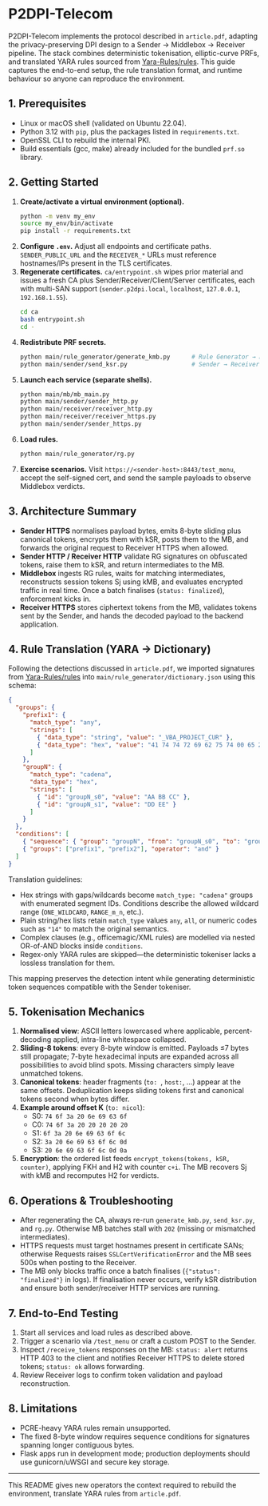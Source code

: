 # P2DPI-Telecom

P2DPI-Telecom implements the protocol described in `article.pdf`, adapting the privacy-preserving DPI design to a Sender → Middlebox → Receiver pipeline. The stack combines deterministic tokenisation, elliptic-curve PRFs, and translated YARA rules sourced from [Yara-Rules/rules](https://github.com/Yara-Rules/rules). This guide captures the end-to-end setup, the rule translation format, and runtime behaviour so anyone can reproduce the environment.

## 1. Prerequisites
- Linux or macOS shell (validated on Ubuntu 22.04).
- Python 3.12 with `pip`, plus the packages listed in `requirements.txt`.
- OpenSSL CLI to rebuild the internal PKI.
- Build essentials (gcc, make) already included for the bundled `prf.so` library.

## 2. Getting Started
1. **Create/activate a virtual environment (optional).**
   ```bash
   python -m venv my_env
   source my_env/bin/activate
   pip install -r requirements.txt
   ```
2. **Configure `.env`.** Adjust all endpoints and certificate paths. `SENDER_PUBLIC_URL` and the `RECEIVER_*` URLs must reference hostnames/IPs present in the TLS certificates.
3. **Regenerate certificates.** `ca/entrypoint.sh` wipes prior material and issues a fresh CA plus Sender/Receiver/Client/Server certificates, each with multi-SAN support (`sender.p2dpi.local`, `localhost`, `127.0.0.1`, `192.168.1.55`).
   ```bash
   cd ca
   bash entrypoint.sh
   cd -
   ```
4. **Redistribute PRF secrets.**
   ```bash
   python main/rule_generator/generate_kmb.py      # Rule Generator → Middlebox (kMB)
   python main/sender/send_ksr.py                  # Sender → Receiver (kSR)
   ```
5. **Launch each service (separate shells).**
   ```bash
   python main/mb/mb_main.py
   python main/sender/sender_http.py
   python main/receiver/receiver_http.py
   python main/receiver/receiver_https.py
   python main/sender/sender_https.py
   ```
6. **Load rules.**
   ```bash
   python main/rule_generator/rg.py
   ```
7. **Exercise scenarios.** Visit `https://<sender-host>:8443/test_menu`, accept the self-signed cert, and send the sample payloads to observe Middlebox verdicts.

## 3. Architecture Summary
- **Sender HTTPS** normalises payload bytes, emits 8-byte sliding plus canonical tokens, encrypts them with kSR, posts them to the MB, and forwards the original request to Receiver HTTPS when allowed.
- **Sender HTTP / Receiver HTTP** validate RG signatures on obfuscated tokens, raise them to kSR, and return intermediates to the MB.
- **Middlebox** ingests RG rules, waits for matching intermediates, reconstructs session tokens Sj using kMB, and evaluates encrypted traffic in real time. Once a batch finalises (`status: finalized`), enforcement kicks in.
- **Receiver HTTPS** stores ciphertext tokens from the MB, validates tokens sent by the Sender, and hands the decoded payload to the backend application.

## 4. Rule Translation (YARA → Dictionary)
Following the detections discussed in `article.pdf`, we imported signatures from [Yara-Rules/rules](https://github.com/Yara-Rules/rules) into `main/rule_generator/dictionary.json` using this schema:

```json
{
  "groups": {
    "prefix1": {
      "match_type": "any",
      "strings": [
        { "data_type": "string", "value": "_VBA_PROJECT_CUR" },
        { "data_type": "hex", "value": "41 74 74 72 69 62 75 74 00 65 20 56 42 5F" }
      ]
    },
    "groupN": {
      "match_type": "cadena",
      "data_type": "hex",
      "strings": [
        { "id": "groupN_s0", "value": "AA BB CC" },
        { "id": "groupN_s1", "value": "DD EE" }
      ]
    }
  },
  "conditions": [
    { "sequence": { "group": "groupN", "from": "groupN_s0", "to": "groupN_s1", "op": "ONE_WILDCARD" } },
    { "groups": ["prefix1", "prefix2"], "operator": "and" }
  ]
}
```

Translation guidelines:
- Hex strings with gaps/wildcards become `match_type: "cadena"` groups with enumerated segment IDs. Conditions describe the allowed wildcard range (`ONE_WILDCARD`, `RANGE_m_n`, etc.).
- Plain string/hex lists retain `match_type` values `any`, `all`, or numeric codes such as `"14"` to match the original semantics.
- Complex clauses (e.g., officemagic/XML rules) are modelled via nested OR-of-AND blocks inside `conditions`.
- Regex-only YARA rules are skipped—the deterministic tokeniser lacks a lossless translation for them.

This mapping preserves the detection intent while generating deterministic token sequences compatible with the Sender tokeniser.

## 5. Tokenisation Mechanics
1. **Normalised view**: ASCII letters lowercased where applicable, percent-decoding applied, intra-line whitespace collapsed.
2. **Sliding-8 tokens**: every 8-byte window is emitted. Payloads ≤7 bytes still propagate; 7-byte hexadecimal inputs are expanded across all possibilities to avoid blind spots. Missing characters simply leave unmatched tokens.
3. **Canonical tokens**: header fragments (`to: `, `host:`, …) appear at the same offsets. Deduplication keeps sliding tokens first and canonical tokens second when bytes differ.
4. **Example around offset K** (`to: nicol`):
   - S0: `74 6f 3a 20 6e 69 63 6f`
   - C0: `74 6f 3a 20 20 20 20 20`
   - S1: `6f 3a 20 6e 69 63 6f 6c`
   - S2: `3a 20 6e 69 63 6f 6c 0d`
   - S3: `20 6e 69 63 6f 6c 0d 0a`
5. **Encryption**: the ordered list feeds `encrypt_tokens(tokens, kSR, counter)`, applying FKH and H2 with counter `c+i`. The MB recovers Sj with kMB and recomputes H2 for verdicts.

## 6. Operations & Troubleshooting
- After regenerating the CA, always re-run `generate_kmb.py`, `send_ksr.py`, and `rg.py`. Otherwise MB batches stall with `202` (missing or mismatched intermediates).
- HTTPS requests must target hostnames present in certificate SANs; otherwise Requests raises `SSLCertVerificationError` and the MB sees 500s when posting to the Receiver.
- The MB only blocks traffic once a batch finalises (`{"status": "finalized"}` in logs). If finalisation never occurs, verify kSR distribution and ensure both sender/receiver HTTP services are running.

## 7. End-to-End Testing
1. Start all services and load rules as described above.
2. Trigger a scenario via `/test_menu` or craft a custom POST to the Sender.
3. Inspect `/receive_tokens` responses on the MB: `status: alert` returns HTTP 403 to the client and notifies Receiver HTTPS to delete stored tokens; `status: ok` allows forwarding.
4. Review Receiver logs to confirm token validation and payload reconstruction.

## 8. Limitations
- PCRE-heavy YARA rules remain unsupported.
- The fixed 8-byte window requires sequence conditions for signatures spanning longer contiguous bytes.
- Flask apps run in development mode; production deployments should use gunicorn/uWSGI and secure key storage.

---
This README gives new operators the context required to rebuild the environment, translate YARA rules from `article.pdf`.
